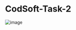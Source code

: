 # CodSoft-Task-2

![image](https://github.com/user-attachments/assets/1cd2e92a-af6b-445d-b9d8-b22dafc49f73)
